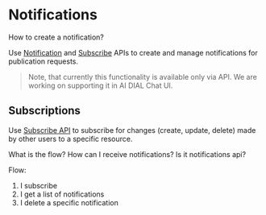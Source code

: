 # Notifications

How to create a notification?

Use [Notification](https://epam-rail.com/dial_api#tag/Notifications) and [Subscribe](https://epam-rail.com/dial_api#tag/Notifications/paths/~1v1~1ops~1notification~1delete/post) APIs to create and manage notifications for publication requests. 

> Note, that currently this functionality is available only via API. We are working on supporting it in AI DIAL Chat UI.

## Subscriptions

Use [Subscribe API](https://epam-rail.com/dial_api#tag/Notifications/paths/~1v1~1ops~1notification~1delete/post) to subscribe for changes (create, update, delete) made by other users to a specific resource.

What is the flow?
How can I receive notifications? Is it notifications api?

Flow: 

1. I subscribe
2. I get a list of notifications 
3. I delete a specific notification